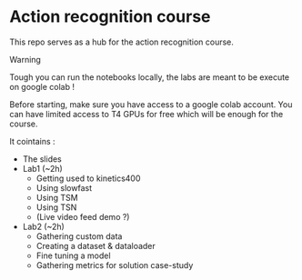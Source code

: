# Action recognition course

This repo serves as a hub for the action recognition course.

> [!WARNING]
> Tough you can run the notebooks locally, the labs are meant to be execute on google colab !

Before starting, make sure you have access to a google colab account. You can have limited access to T4 GPUs for free which will be enough for the course.

It cointains :

- The slides
- Lab1 (~2h)
  - Getting used to kinetics400
  - Using slowfast
  - Using TSM
  - Using TSN
  - (Live video feed demo ?)
- Lab2 (~2h)
  - Gathering custom data
  - Creating a dataset & dataloader
  - Fine tuning a model
  - Gathering metrics for solution case-study
